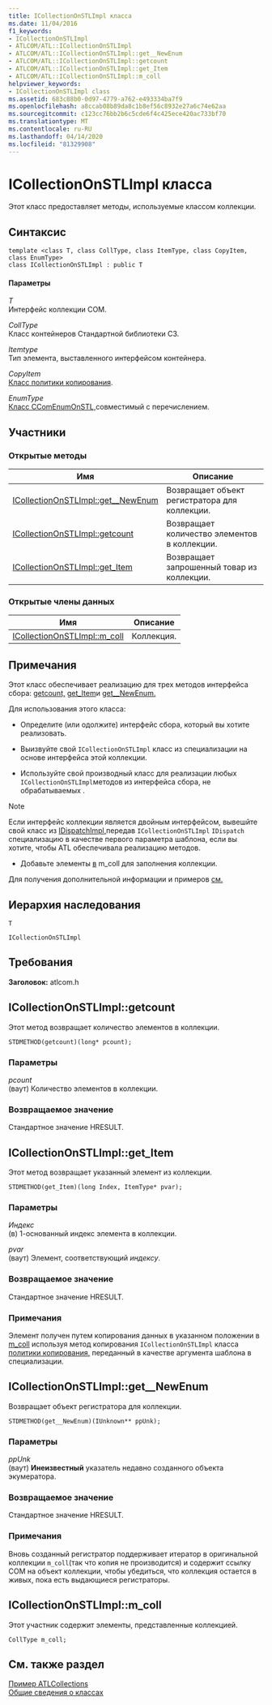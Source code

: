 ```yaml
---
title: ICollectionOnSTLImpl класса
ms.date: 11/04/2016
f1_keywords:
- ICollectionOnSTLImpl
- ATLCOM/ATL::ICollectionOnSTLImpl
- ATLCOM/ATL::ICollectionOnSTLImpl::get__NewEnum
- ATLCOM/ATL::ICollectionOnSTLImpl::getcount
- ATLCOM/ATL::ICollectionOnSTLImpl::get_Item
- ATLCOM/ATL::ICollectionOnSTLImpl::m_coll
helpviewer_keywords:
- ICollectionOnSTLImpl class
ms.assetid: 683c88b0-0d97-4779-a762-e493334ba7f9
ms.openlocfilehash: a8ccab08b89da8c1b8ef56c8932e27a6c74e62aa
ms.sourcegitcommit: c123cc76bb2b6c5cde6f4c425ece420ac733bf70
ms.translationtype: MT
ms.contentlocale: ru-RU
ms.lasthandoff: 04/14/2020
ms.locfileid: "81329908"
---
```

# <a name="icollectiononstlimpl-class"></a>ICollectionOnSTLImpl класса

Этот класс предоставляет методы, используемые классом коллекции.

## <a name="syntax"></a>Синтаксис

```
template <class T, class CollType, class ItemType, class CopyItem, class EnumType>
class ICollectionOnSTLImpl : public T
```

#### <a name="parameters"></a>Параметры

*T*<br/>
Интерфейс коллекции COM.

*CollType*<br/>
Класс контейнеров Стандартной библиотеки СЗ.

*Itemtype*<br/>
Тип элемента, выставленного интерфейсом контейнера.

*CopyItem*<br/>
[Класс политики копирования](../../atl/atl-copy-policy-classes.md).

*EnumType*<br/>
[Класс CComEnumOnSTL,](../../atl/reference/ccomenumonstl-class.md)совместимый с перечислением.

## <a name="members"></a>Участники

### <a name="public-methods"></a>Открытые методы

|Имя|Описание|
|----------|-----------------|
|[ICollectionOnSTLImpl::get__NewEnum](#newenum)|Возвращает объект регистратора для коллекции.|
|[ICollectionOnSTLImpl::getcount](#get_count)|Возвращает количество элементов в коллекции.|
|[ICollectionOnSTLImpl::get_Item](#get_item)|Возвращает запрошенный товар из коллекции.|

### <a name="public-data-members"></a>Открытые члены данных

|Имя|Описание|
|----------|-----------------|
|[ICollectionOnSTLImpl::m_coll](#m_coll)|Коллекция.|

## <a name="remarks"></a>Примечания

Этот класс обеспечивает реализацию для трех методов интерфейса сбора: [getcount,](#get_count) [get_Item](#get_item)и [get__NewEnum.](#newenum)

Для использования этого класса:

- Определите (или одолжите) интерфейс сбора, который вы хотите реализовать.

- Выизвуйте свой `ICollectionOnSTLImpl` класс из специализации на основе интерфейса этой коллекции.

- Используйте свой производный класс для реализации любых `ICollectionOnSTLImpl`методов из интерфейса сбора, не обрабатываемых .

> [!NOTE]
> Если интерфейс коллекции является двойным интерфейсом, вывешйте свой класс из [IDispatchImpl,](../../atl/reference/idispatchimpl-class.md)передав `ICollectionOnSTLImpl` `IDispatch` специализацию в качестве первого параметра шаблона, если вы хотите, чтобы ATL обеспечивала реализацию методов.

- Добавьте элементы [в](#m_coll) m_coll для заполнения коллекции.

Для получения дополнительной информации и примеров [см.](../../atl/atl-collections-and-enumerators.md)

## <a name="inheritance-hierarchy"></a>Иерархия наследования

`T`

`ICollectionOnSTLImpl`

## <a name="requirements"></a>Требования

**Заголовок:** atlcom.h

## <a name="icollectiononstlimplgetcount"></a><a name="get_count"></a>ICollectionOnSTLImpl::getcount

Этот метод возвращает количество элементов в коллекции.

```
STDMETHOD(getcount)(long* pcount);
```

### <a name="parameters"></a>Параметры

*pcount*<br/>
(ваут) Количество элементов в коллекции.

### <a name="return-value"></a>Возвращаемое значение

Стандартное значение HRESULT.

## <a name="icollectiononstlimplget_item"></a><a name="get_item"></a>ICollectionOnSTLImpl::get_Item

Этот метод возвращает указанный элемент из коллекции.

```
STDMETHOD(get_Item)(long Index, ItemType* pvar);
```

### <a name="parameters"></a>Параметры

*Индекс*<br/>
(в) 1-основанный индекс элемента в коллекции.

*pvar*<br/>
(ваут) Элемент, соответствующий *индексу*.

### <a name="return-value"></a>Возвращаемое значение

Стандартное значение HRESULT.

### <a name="remarks"></a>Примечания

Элемент получен путем копирования данных в указанном положении в [m_coll](#m_coll) используя метод копирования `ICollectionOnSTLImpl` класса [политики копирования,](../../atl/atl-copy-policy-classes.md) переданный в качестве аргумента шаблона в специализации.

## <a name="icollectiononstlimplget__newenum"></a><a name="newenum"></a>ICollectionOnSTLImpl::get__NewEnum

Возвращает объект регистратора для коллекции.

```
STDMETHOD(get__NewEnum)(IUnknown** ppUnk);
```

### <a name="parameters"></a>Параметры

*ppUnk*<br/>
(ваут) **Инеизвестный** указатель недавно созданного объекта экумератора.

### <a name="return-value"></a>Возвращаемое значение

Стандартное значение HRESULT.

### <a name="remarks"></a>Примечания

Вновь созданный регистратор поддерживает итератор в оригинальной коллекции `m_coll`(так что копия не производится) и содержит ссылку COM на объект коллекции, чтобы убедиться, что коллекция остается в живых, пока есть выдающиеся регистраторы.

## <a name="icollectiononstlimplm_coll"></a><a name="m_coll"></a>ICollectionOnSTLImpl::m_coll

Этот участник содержит элементы, представленные коллекцией.

```
CollType m_coll;
```

## <a name="see-also"></a>См. также раздел

[Пример ATLCollections](../../overview/visual-cpp-samples.md)<br/>
[Общие сведения о классах](../../atl/atl-class-overview.md)
